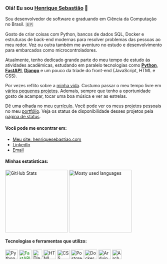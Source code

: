 <h3>Olá! Eu sou <a href="https://henriquesebastiao.com/about/">Henrique Sebastião</a> 👋</h3>

<p>Sou desenvolvedor de software e graduando em Ciência da Computação no Brasil. 🇧🇷</p>
<p>Gosto de criar coisas com Python, bancos de dados SQL, Docker e estruturas de back-end modernas para resolver problemas das pessoas ao meu redor. Vez ou outra também me aventuro no estudo e desenvolvimento para embarcados como microcontroladores.</p>
<p>Atualmente, tenho dedicado grande parte do meu tempo de estudo às atividades acadêmicas, estudando em paralelo tecnologias como <a href="https://www.python.org/"><b>Python</b></a>, <a href="https://fastapi.tiangolo.com/"><b>FastAPI</b></a>, <a href="https://www.djangoproject.com/"><b>Django</b></a> e um pouco da tríade do front-end (JavaScript, HTML e CSS).</p>

<p>Por vezes reflito sobre a <a href="https://life.henriquesebastiao.com/">minha vida</a>. Costumo passar o meu tempo livre em <a href="https://henriquesebastiao.com/projects/">vários pequenos projetos</a>. Ademais, sempre que tenho a oportunidade gosto de acampar, tocar uma boa música e ver as estrelas.</p>

<p>Dê uma olhada no meu <a href="https://henriquesebastiao.com/assets/pdf/cv.pdf">currículo</a>. Você pode ver os meus projetos pessoais no meu <a href="https://henriquesebastiao.com/portfolio/">portfólio</a>. Veja os status de disponibilidade desses projetos pela <a href="https://status.henriquesebastiao.com/status/projetos-pessoais">página de status</a>.</p>

#### Você pode me encontrar em:

<ul>
  <li><a href="https://henriquesebastiao.com/">Meu site: henriquesebastiao.com</a></li>
  <li><a href="https://henriquesebastiao.com/linkedin/">LinkedIn</a></li>
  <li><a href="mailto:contato@henriquesebastiao.com">Email</a></li>
</ul>

#### Minhas estatísticas:

<div style="display: inline_block">
  <picture>
    <source media="(prefers-color-scheme: dark)" srcset="https://github-readme-stats.vercel.app/api?username=henriquesebastiao&theme=github_dark&show_icons=true&icon_color=4B8DDA&border_color=3D444D&locale=pt-br&custom_title=Contribuições&border_radius=5">
    <img height=200 align="center" src="https://github-readme-stats.vercel.app/api?username=henriquesebastiao&theme=default&show_icons=true&icon_color=4B8DDA&border_color=D1D9E0&locale=pt-br&custom_title=Contribuições&border_radius=5" target="_blank" alt="GitHub Stats">
  </picture>
  <picture>
    <source media="(prefers-color-scheme: dark)" srcset="https://github-readme-stats.vercel.app/api/top-langs/?username=henriquesebastiao&locale=pt-br&layout=compact&theme=github_dark&exclude_repo=modernizacao-manejo&border_color=3D444D&border_radius=5&langs_count=8&card_width=340">
    <img height=200 align="center" src="https://github-readme-stats.vercel.app/api/top-langs/?username=henriquesebastiao&locale=pt-br&layout=compact&theme=default&exclude_repo=modernizacao-manejo&border_color=D1D9E0&border_radius=5&langs_count=8&card_width=340" target="_blank" alt="Mosty used languages">
  </picture>
</div>

#### Tecnologias e ferramentas que utilizo:

[<img align="center" alt="Python" height="30" width="40" src="https://cdn.jsdelivr.net/gh/devicons/devicon@latest/icons/python/python-original.svg">][python]
[<img align="center" alt="FastAPI" height="30" width="40" style="color: green;" src="https://github.com/user-attachments/assets/bd6f7bb5-72f7-4081-8735-616a1bf2f614">][fastapi]
[
  <picture>
    <source media="(prefers-color-scheme: dark)" srcset="https://github.com/user-attachments/assets/076c1d10-20b3-4f47-a000-696f3b1d0dc5">
    <img align="center" alt="Django" width="30px" src="https://cdn.jsdelivr.net/gh/devicons/devicon@latest/icons/django/django-plain.svg" alt="Django">
  </picture>
][django]
[<img align="center" alt="HTML" height="30" width="40" src="https://cdn.jsdelivr.net/gh/devicons/devicon@latest/icons/html5/html5-original.svg">][html]
[<img align="center" alt="CSS" height="30" width="40" src="https://cdn.jsdelivr.net/gh/devicons/devicon@latest/icons/css3/css3-original.svg">][css]
[<img align="center" alt="PostgreSQL" height="30" width="40" src="https://cdn.jsdelivr.net/gh/devicons/devicon@latest/icons/postgresql/postgresql-plain.svg">][postgresql]
[<img align="center" alt="Docker" height="30" width="40" src="https://github.com/user-attachments/assets/a560e720-28f1-4838-91cc-1844dec0c988">][docker]
[<img align="center" alt="Arduino" height="30" width="40" src="https://github.com/user-attachments/assets/6517ed9c-e8db-491e-bd26-8bf858bf43e3">][arduino]
[<img align="center" alt="Arch Linux" width="30px" src="https://github.com/user-attachments/assets/40578128-d1a2-45a6-912a-2641505a7f42">][archlinux]

[python]: https://www.python.org/
[fastapi]: https://fastapi.tiangolo.com/
[django]: https://www.djangoproject.com/
[html]: https://developer.mozilla.org/pt-BR/docs/Web/HTML
[css]: https://developer.mozilla.org/pt-BR/docs/Web/CSS
[postgresql]: https://www.postgresql.org/
[docker]: https://www.docker.com/
[arduino]: https://www.arduino.cc/
[archlinux]: https://archlinux.org/
